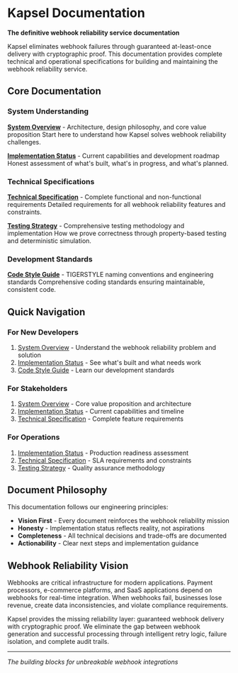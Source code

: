 # Kapsel Documentation

**The definitive webhook reliability service documentation**

Kapsel eliminates webhook failures through guaranteed at-least-once delivery with cryptographic proof. This documentation provides complete technical and operational specifications for building and maintaining the webhook reliability service.

## Core Documentation

### System Understanding

**[System Overview](OVERVIEW.md)** - Architecture, design philosophy, and core value proposition
Start here to understand how Kapsel solves webhook reliability challenges.

**[Implementation Status](IMPLEMENTATION_STATUS.md)** - Current capabilities and development roadmap
Honest assessment of what's built, what's in progress, and what's planned.

### Technical Specifications

**[Technical Specification](SPECIFICATION.md)** - Complete functional and non-functional requirements
Detailed requirements for all webhook reliability features and constraints.

**[Testing Strategy](TESTING_STRATEGY.md)** - Comprehensive testing methodology and implementation
How we prove correctness through property-based testing and deterministic simulation.

### Development Standards

**[Code Style Guide](STYLE.md)** - TIGERSTYLE naming conventions and engineering standards
Comprehensive coding standards ensuring maintainable, consistent code.

## Quick Navigation

### For New Developers

1. [System Overview](OVERVIEW.md) - Understand the webhook reliability problem and solution
2. [Implementation Status](IMPLEMENTATION_STATUS.md) - See what's built and what needs work
3. [Code Style Guide](STYLE.md) - Learn our development standards

### For Stakeholders

1. [System Overview](OVERVIEW.md) - Core value proposition and architecture
2. [Implementation Status](IMPLEMENTATION_STATUS.md) - Current capabilities and timeline
3. [Technical Specification](SPECIFICATION.md) - Complete feature requirements

### For Operations

1. [Implementation Status](IMPLEMENTATION_STATUS.md) - Production readiness assessment
2. [Technical Specification](SPECIFICATION.md) - SLA requirements and constraints
3. [Testing Strategy](TESTING_STRATEGY.md) - Quality assurance methodology

## Document Philosophy

This documentation follows our engineering principles:

- **Vision First** - Every document reinforces the webhook reliability mission
- **Honesty** - Implementation status reflects reality, not aspirations
- **Completeness** - All technical decisions and trade-offs are documented
- **Actionability** - Clear next steps and implementation guidance

## Webhook Reliability Vision

Webhooks are critical infrastructure for modern applications. Payment processors, e-commerce platforms, and SaaS applications depend on webhooks for real-time integration. When webhooks fail, businesses lose revenue, create data inconsistencies, and violate compliance requirements.

Kapsel provides the missing reliability layer: guaranteed webhook delivery with cryptographic proof. We eliminate the gap between webhook generation and successful processing through intelligent retry logic, failure isolation, and complete audit trails.

---

_The building blocks for unbreakable webhook integrations_

